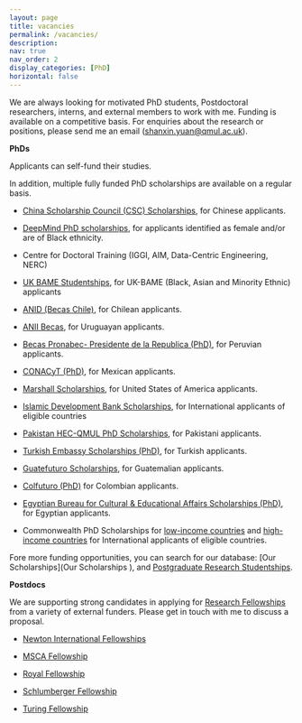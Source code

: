```yaml
---
layout: page
title: vacancies
permalink: /vacancies/
description: 
nav: true
nav_order: 2
display_categories: [PhD]
horizontal: false
---
```


We are always looking for motivated PhD students, Postdoctoral researchers, interns, and external members to work with me. Funding is available on a competitive basis. For enquiries about the research or positions, please send me an email (shanxin.yuan@qmul.ac.uk).

     

**PhDs** 

Applicants can self-fund their studies.

In addition, multiple fully funded PhD scholarships are available on a regular basis.

- [China Scholarship Council (CSC) Scholarships​](https://www.qmul.ac.uk/scholarships/items/queen-mary-csc-phd-scholarships.html), for Chinese applicants.

- [DeepMind PhD scholarships​](http://www.eecs.qmul.ac.uk/phd/phd-studentships/deepmind-phd-studentship-in-ai-or-machine-learning/#d.en.942226), for applicants identified as female and/or are of Black ethnicity.

- Centre for Doctoral Training (IGGI, AIM, Data-Centric Engineering, NERC)​

- [UK BAME Studentships](https://www.qmul.ac.uk/scholarships/items/uk-bame-phd-studentships-1.html), for UK-BAME (Black, Asian and Minority Ethnic) applicants


- [ANID (Becas Chile)](https://www.qmul.ac.uk/scholarships/items/anid-becas-chile-1.html), for Chilean applicants.

- [ANII Becas](https://www.qmul.ac.uk/scholarships/items/anii.html), for Uruguayan applicants.

- [Becas Pronabec- Presidente de la Republica (PhD)](https://www.qmul.ac.uk/scholarships/items/pronabec.html), for Peruvian applicants.

- [CONACyT (PhD)](https://www.qmul.ac.uk/scholarships/items/conacyt-scholarships.html), for Mexican applicants.

- [Marshall Scholarships](https://www.qmul.ac.uk/scholarships/items/marshall-scholarship.html), for United States of America applicants.

- [Islamic Development Bank Scholarships](https://www.qmul.ac.uk/scholarships/items/idb-qmul-phd-scholarships.html), for International applicants of eligible countries
 

- [Pakistan HEC-QMUL PhD Scholarships](https://www.qmul.ac.uk/scholarships/items/pakistan-hec-qmul-phd-scholarships.html), for Pakistani applicants.

- [Turkish Embassy Scholarships (PhD)](https://www.qmul.ac.uk/scholarships/items/turkish-embassy-scholarships--1.html), for Turkish applicants.


- [Guatefuturo Scholarships](https://www.qmul.ac.uk/scholarships/items/guatefuturo-scholarships-1.html), for Guatemalian applicants.

- [Colfuturo (PhD)](https://www.qmul.ac.uk/scholarships/items/colfuturo.html) for Colombian applicants.

- [Egyptian Bureau for Cultural & Educational Affairs Scholarships (PhD)](https://www.qmul.ac.uk/scholarships/items/egyptian-bureau-for-cultural--educational-affairs-scholarships.html), for Egyptian applicants.

- Commonwealth PhD Scholarships for [low-income countries](https://www.qmul.ac.uk/scholarships/items/commonwealth-phd-scholarships-low-income-countries-1.html) and [high-income countries](https://www.qmul.ac.uk/scholarships/items/commonwealth-phd-scholarships-high-income-countries-1.html) for International applicants of eligible countries.


Fore more funding opportunities, you can search for our database: [Our Scholarships](Our Scholarships
), and [Postgraduate Research Studentships](https://www.qmul.ac.uk/postgraduate/research/funding_phd/studentships/). 

**Postdocs**


We are supporting strong candidates in applying for [Research Fellowships](http://www.eecs.qmul.ac.uk/research/postdoctoral-fellowship-opportunities/
) from a variety of external funders. Please get in touch with me to discuss a proposal.


- [Newton International Fellowships](https://royalsociety.org/grants-schemes-awards/grants/newton-international/)

- [MSCA Fellowship](https://marie-sklodowska-curie-actions.ec.europa.eu/calls/msca-postdoctoral-fellowships-2023)

- [Royal Fellowship](https://marie-sklodowska-curie-actions.ec.europa.eu/calls/msca-postdoctoral-fellowships-2023)

- [Schlumberger Fellowship](https://www.facultyforthefuture.net/new-and-renewal-grant-application-process/)

- [Turing Fellowship](https://www.ukri.org/opportunity/turing-ai-world-leading-researcher-fellowships-round-two/)






